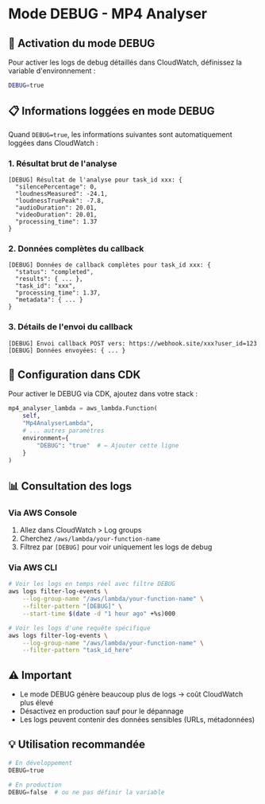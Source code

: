 # Mode DEBUG - MP4 Analyser

## 🐛 Activation du mode DEBUG

Pour activer les logs de debug détaillés dans CloudWatch, définissez la variable d'environnement :

```bash
DEBUG=true
```

## 📋 Informations loggées en mode DEBUG

Quand `DEBUG=true`, les informations suivantes sont automatiquement loggées dans CloudWatch :

### 1. Résultat brut de l'analyse

```
[DEBUG] Résultat de l'analyse pour task_id xxx: {
  "silencePercentage": 0,
  "loudnessMeasured": -24.1,
  "loudnessTruePeak": -7.8,
  "audioDuration": 20.01,
  "videoDuration": 20.01,
  "processing_time": 1.37
}
```

### 2. Données complètes du callback

```
[DEBUG] Données de callback complètes pour task_id xxx: {
  "status": "completed",
  "results": { ... },
  "task_id": "xxx",
  "processing_time": 1.37,
  "metadata": { ... }
}
```

### 3. Détails de l'envoi du callback

```
[DEBUG] Envoi callback POST vers: https://webhook.site/xxx?user_id=123
[DEBUG] Données envoyées: { ... }
```

## 🔧 Configuration dans CDK

Pour activer le DEBUG via CDK, ajoutez dans votre stack :

```python
mp4_analyser_lambda = aws_lambda.Function(
    self,
    "Mp4AnalyserLambda",
    # ... autres paramètres
    environment={
        "DEBUG": "true"  # ← Ajouter cette ligne
    }
)
```

## 📊 Consultation des logs

### Via AWS Console

1. Allez dans CloudWatch > Log groups
2. Cherchez `/aws/lambda/your-function-name`
3. Filtrez par `[DEBUG]` pour voir uniquement les logs de debug

### Via AWS CLI

```bash
# Voir les logs en temps réel avec filtre DEBUG
aws logs filter-log-events \
    --log-group-name "/aws/lambda/your-function-name" \
    --filter-pattern "[DEBUG]" \
    --start-time $(date -d "1 hour ago" +%s)000

# Voir les logs d'une requête spécifique
aws logs filter-log-events \
    --log-group-name "/aws/lambda/your-function-name" \
    --filter-pattern "task_id_here"
```

## ⚠️ Important

- Le mode DEBUG génère beaucoup plus de logs → coût CloudWatch plus élevé
- Désactivez en production sauf pour le dépannage
- Les logs peuvent contenir des données sensibles (URLs, métadonnées)

## 💡 Utilisation recommandée

```python
# En développement
DEBUG=true

# En production
DEBUG=false  # ou ne pas définir la variable
```
